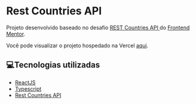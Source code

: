 # Rest Countries API

Projeto desenvolvido baseado no desafio 
<a href="https://www.frontendmentor.io/challenges/rest-countries-api-with-color-theme-switcher-5cacc469fec04111f7b848ca">REST Countries API </a>
do <a href="https://www.frontendmentor.io/">Frontend Mentor</a>.

Você pode visualizar o projeto hospedado na Vercel <a href="https://restapi-countries-react-leizen.vercel.app/">aqui</a>.

## 💻Tecnologias utilizadas

- <a href="https://pt-br.reactjs.org/">ReactJS</a>
- <a href="https://www.typescriptlang.org/">Typescript</a>
- <a href="https://restcountries.eu/">Rest Countries API</a>
